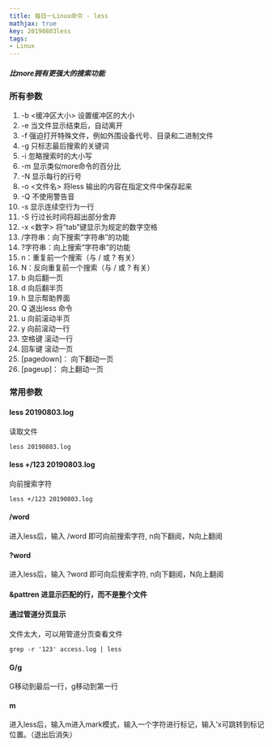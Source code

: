 ```yaml
---
title: 每日一Linux命令 - less
mathjax: true
key: 20190803less
tags:
- Linux
---
```

##### **比more拥有更强大的搜索功能**
### 所有参数
1. -b <缓冲区大小> 设置缓冲区的大小
2. -e  当文件显示结束后，自动离开
3. -f  强迫打开特殊文件，例如外围设备代号、目录和二进制文件
4. -g  只标志最后搜索的关键词
5. -i  忽略搜索时的大小写
6. -m  显示类似more命令的百分比
7. -N  显示每行的行号
8. -o <文件名> 将less 输出的内容在指定文件中保存起来
9. -Q  不使用警告音
10. -s  显示连续空行为一行
11. -S  行过长时间将超出部分舍弃
12. -x <数字> 将“tab”键显示为规定的数字空格
13. /字符串：向下搜索“字符串”的功能
14. ?字符串：向上搜索“字符串”的功能
15. n：重复前一个搜索（与 / 或 ? 有关）
16. N：反向重复前一个搜索（与 / 或 ? 有关）
17. b  向后翻一页
18. d  向后翻半页
19. h  显示帮助界面
20. Q  退出less 命令
21. u  向前滚动半页
22. y  向前滚动一行
23. 空格键 滚动一行
24. 回车键 滚动一页
25. [pagedown]： 向下翻动一页
26. [pageup]：   向上翻动一页

### 常用参数
#### less 20190803.log
读取文件
```
less 20190803.log
```

#### less +/123 20190803.log
向前搜索字符
```
less +/123 20190803.log
```

#### /word
进入less后，输入 /word 即可向前搜索字符, n向下翻阅，N向上翻阅

#### ?word
进入less后，输入 ?word 即可向后搜索字符, n向下翻阅，N向上翻阅

#### &pattren 进显示匹配的行，而不是整个文件

#### 通过管道分页显示
文件太大，可以用管道分页查看文件
```
grep -r '123' access.log | less
```

#### G/g
G移动到最后一行，g移动到第一行

#### m
进入less后，输入m进入mark模式，输入一个字符进行标记，输入'x可跳转到标记位置。（退出后消失）
